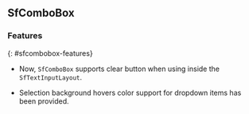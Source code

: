 ## SfComboBox

### Features
{: #sfcombobox-features}

* Now, `SfComboBox` supports clear button when using inside the `SfTextInputLayout`.

* Selection background hovers color support for dropdown items has been provided.
